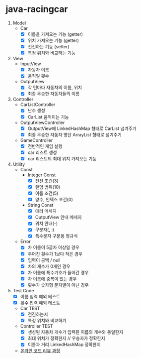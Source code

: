 # java-racingcar

 1. Model
    - Car
      - [x] 이름을 가져오는 기능 (getter)
      - [x] 위치 가져오는 기능 (getter)
      - [x] 전진하는 기능 (setter)
      - [x] 특정 위치와 비교하는 기능
 2. View
    - InputView
      - [X] 자동차 이름
      - [x] 움직일 횟수
    - OutputView
      - [X] 각 턴마다 자동차의 이름, 위치
      - [x] 최종 우승한 자동차들의 이름
 3. Controller
    - CarListController
       - [x] 난수 생성
       - [x] CarList 움직이는 기능
    - OutputViewController
       - [x] OutputView에 LinkedHashMap 형태로 CarList 넘겨주기 
       - [x] 최종 우승한 자동차 명단 ArrayList<String> 형태로 넘겨주기
    - GameController
      - [x] 전반적인 게임 실행
      - [x] car 리스트 생성
      - [x] car 리스트의 최대 위치 가져오는 기능
 4. Utility
    - Const
      - Integer Const
        - [x] 전진 조건(3)
        - [X] 랜덤 범위(10)
        - [x] 이름 조건(5)
        - [x] 양수, 인덱스 조건(0)
      - String Const
        - [x] 에러 메세지
        - [x] OutputView 안내 메세지
        - [x] 위치 안내(-)
        - [x] 구분자(, :)
        - [x] 특수문자 구분용 정규식
    - Error
      - [x] 차 이름이 5글자 이상일 경우
      - [x] 주어진 횟수가 1보다 작은 경우
      - [x] 입력이 공백 / null
      - [x] 차의 개수가 0개인 경우
      - [x] 차 이름에 특수기호가 들어간 경우
      - [x] 차 이름에 중복이 있는 경우
      - [x] 횟수가 숫자형 문자열이 아닌 경우
 5. Test Code
    - [x] 이름 입력 예외 테스트
    - [x] 횟수 입력 예외 테스트
    - Car TEST
      - [x] 전진하는지
      - [x] 특정 위치와 비교하기
    - Controller TEST
      - [x] 생성된 자동차 개수가 입력된 이름의 개수와 동일한지
      - [x] 최대 위치가 정확한지 // 우승자가 정확한지
      - [x] 이름과 거리 LinkedHashMap 정확한지
      
    - [온라인 코드 리뷰 과정](https://github.com/woowacourse/woowacourse-docs/blob/master/maincourse/README.md)
